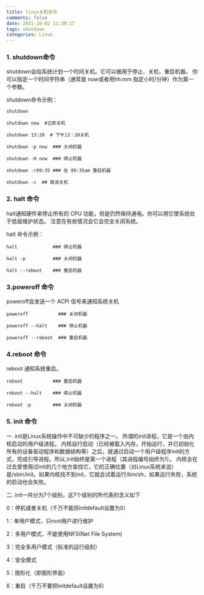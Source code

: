 ```yaml
---
title: linux关机命令
comments: false
date: 2021-10-02 11:39:17
tags: shutdown
categories: Linux
---
```

### 1. shutdown命令

shutdown会给系统计划一个时间关机。它可以被用于停止、关机、重启机器。
你可以指定一个时间字符串（通常是 now或者用hh:mm 指定小时/分钟）作为第一个参数。

shutdown命令示例：
```shell
shutdown

shutdown now  #立即关机

shutdown 13:20  # 下午13：20关机

shutdown -p now  ### 关闭机器

shutdown -H now  ### 停止机器      

shutdown -r09:35 ### 在 09:35am 重启机器

shutdown -c  ## 取消关机
```

### 2. halt 命令

halt通知硬件来停止所有的 CPU 功能，但是仍然保持通电。你可以用它使系统处于低层维护状态。
注意在有些情况会它会完全关闭系统。

halt 命令示例：
```shell
halt             ### 停止机器

halt -p          ### 关闭机器

halt --reboot    ### 重启机器
```

### 3.poweroff 命令
poweroff会发送一个 ACPI 信号来通知系统关机

```shell
poweroff           ### 关闭机器

poweroff --halt    ### 停止机器

poweroff --reboot  ### 重启机器
```

### 4.reboot 命令

reboot 通知系统重启。
```shell
reboot           ### 重启机器

reboot --halt    ### 停止机器

reboot -p        ### 关闭机器
```

### 5. init 命令
一. init是Linux系统操作中不可缺少的程序之一。
所谓的init进程，它是一个由内核启动的用户级进程。
内核自行启动（已经被载入内存，开始运行，并已初始化所有的设备驱动程序和数据结构等）之后，就通过启动一个用户级程序init的方式，完成引导进程。所以,init始终是第一个进程（其进程编号始终为1）。
内核会在过去曾使用过init的几个地方查找它，它的正确位置（对Linux系统来说）是/sbin/init。如果内核找不到init，它就会试着运行/bin/sh，如果运行失败，系统的启动也会失败。

二. init一共分为7个级别，这7个级别的所代表的含义如下

0：停机或者关机（千万不能将initdefault设置为0）

1：单用户模式，只root用户进行维护

2：多用户模式，不能使用NFS(Net File System)

3：完全多用户模式（标准的运行级别）

4：安全模式

5：图形化（即图形界面）

6：重启（千万不要把initdefault设置为6）
